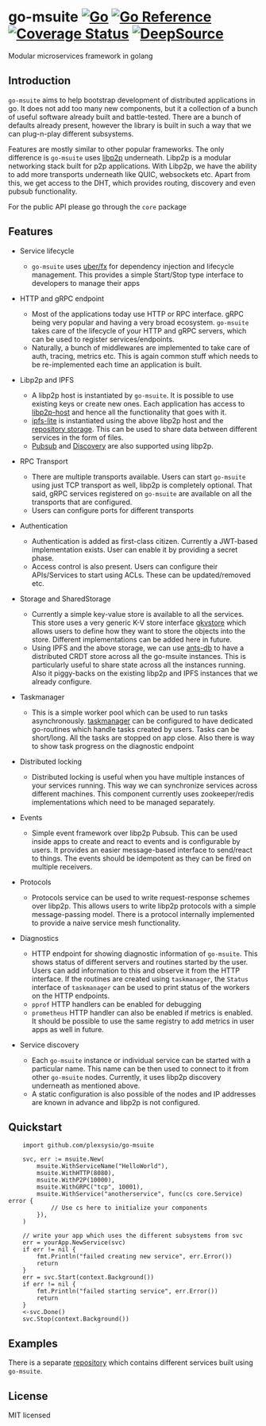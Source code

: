# go-msuite [![Go](https://github.com/plexsysio/go-msuite/workflows/Go/badge.svg)](https://github.com/plexsysio/go-msuite/actions) [![Go Reference](https://pkg.go.dev/badge/github.com/plexsysio/go-msuite.svg)](https://pkg.go.dev/github.com/plexsysio/go-msuite) [![Coverage Status](https://coveralls.io/repos/github/plexsysio/go-msuite/badge.svg?branch=master)](https://coveralls.io/github/plexsysio/go-msuite?branch=master) [![DeepSource](https://deepsource.io/gh/plexsysio/go-msuite.svg/?label=active+issues&show_trend=true&token=ObURascsEDWqoJfshvTBOc-w)](https://deepsource.io/gh/plexsysio/go-msuite/?ref=repository-badge)
Modular microservices framework in golang

## Introduction

`go-msuite` aims to help bootstrap development of distributed applications in go. It does not add too many new components, but it a collection of a bunch of useful software already built and battle-tested. There are a bunch of defaults already present, however the library is built in such a way that we can plug-n-play different subsystems.

Features are mostly similar to other popular frameworks. The only difference is `go-msuite` uses [libp2p](https://github.com/libp2p) underneath. Libp2p is a modular networking stack built for p2p applications. With Libp2p, we have the ability to add more transports underneath like QUIC, websockets etc. Apart from this, we get access to the DHT, which provides routing, discovery and even pubsub functionality.

For the public API please go through the `core` package

## Features

- Service lifecycle
	- `go-msuite` uses [uber/fx](go.uber.org/fx) for dependency injection and lifecycle management. This provides a simple Start/Stop type interface to developers to manage their apps

- HTTP and gRPC endpoint
   - Most of the applications today use HTTP or RPC interface. gRPC being very popular and having a very broad ecosystem. `go-msuite` takes care of the lifecycle of your HTTP and gRPC servers, which can be used to register services/endpoints.
   - Naturally, a bunch of middlewares are implemented to take care of auth, tracing, metrics etc. This is again common stuff which needs to be re-implemented each time an application is built.

- Libp2p and IPFS
   - A libp2p host is instantiated by `go-msuite`. It is possible to use existing keys or create new ones. Each application has access to [libp2p-host](https://github.com/libp2p/go-libp2p-core/tree/master/host) and hence all the functionality that goes with it.
   - [ipfs-lite](https://github.com/hsanjuan/ipfs-lite) is instantiated using the above libp2p host and the [repository storage](https://github.com/plexsysio/go-msuite/tree/master/modules/repo). This can be used to share data between different services in the form of files.
   - [Pubsub](https://github.com/libp2p/go-libp2p-pubsub) and [Discovery](https://github.com/libp2p/go-libp2p-discovery) are also supported using libp2p.

- RPC Transport
   - There are multiple transports available. Users can start `go-msuite` using just TCP transport as well, libp2p is completely optional. That said, gRPC services registered on `go-msuite` are available on all the transports that are configured.
   - Users can configure ports for different transports

- Authentication
   - Authentication is added as first-class citizen. Currently a JWT-based implementation exists. User can enable it by providing a secret phase.
   - Access control is also present. Users can configure their APIs/Services to start using ACLs. These can be updated/removed etc.

- Storage and SharedStorage
   - Currently a simple key-value store is available to all the services. This store uses a very generic K-V store interface [gkvstore](https://github.com/plexsysio/gkvstore) which allows users to define how they want to store the objects into the store. Different implementations can be added here in future.
   - Using IPFS and the above storage, we can use [ants-db](https://github.com/plexsysio/ants-db) to have a distributed CRDT store across all the go-msuite instances. This is particularly useful to share state across all the instances running. Also it piggy-backs on the existing libp2p and IPFS instances that we already configure.

- Taskmanager
	- This is a simple worker pool which can be used to run tasks asynchronously. [taskmanager](http://github.com/plexsysio/taskmanager) can be configured to have dedicated go-routines which handle tasks created by users. Tasks can be short/long. All the tasks are stopped on app close. Also there is way to show task progress on the diagnostic endpoint

- Distributed locking
   - Distributed locking is useful when you have multiple instances of your services running. This way we can synchronize services across different machines. This component currently uses zookeeper/redis implementations which need to be managed separately.

- Events
   - Simple event framework over libp2p Pubsub. This can be used inside apps to create and react to events and is configurable by users. It provides an easier message-based interface to send/react to things. The events should be idempotent as they can be fired on multiple receivers.

- Protocols
   - Protocols service can be used to write request-response schemes over libp2p. This allows users to write libp2p protocols with a simple message-passing model. There is a protocol internally implemented to provide a naive service mesh functionality.

- Diagnostics
   - HTTP endpoint for showing diagnostic information of `go-msuite`. This shows status of different servers and routines started by the user. Users can add information to this and observe it from the HTTP interface. If the routines are created using `taskmanager`, the `Status` interface of `taskmanager` can be used to print status of the workers on the HTTP endpoints.
   - `pprof` HTTP handlers can be enabled for debugging
   - `prometheus` HTTP handler can also be enabled if metrics is enabled. It should be possible to use the same registry to add metrics in user apps as well in future.

- Service discovery
   - Each `go-msuite` instance or individual service can be started with a particular name. This name can be then used to connect to it from other `go-msuite` nodes. Currently, it uses libp2p discovery underneath as mentioned above.
   - A static configuration is also possible of the nodes and IP addresses are known in advance and libp2p is not configured.

## Quickstart


```
	import github.com/plexsysio/go-msuite

	svc, err := msuite.New(
		msuite.WithServiceName("HelloWorld"),
		msuite.WithHTTP(8080),
		msuite.WithP2P(10000),
		msuite.WithGRPC("tcp", 10001),
		msuite.WithService("anotherservice", func(cs core.Service) error {
			// Use cs here to initialize your components
		}),
	)

	// write your app which uses the different subsystems from svc
	err = yourApp.NewService(svc)
	if err != nil {
		fmt.Println("failed creating new service", err.Error())
		return
	}
	err = svc.Start(context.Background())
	if err != nil {
		fmt.Println("failed starting service", err.Error())
		return
	}
	<-svc.Done()
	svc.Stop(context.Background())
```

## Examples
There is a separate [repository](https://github.com/plexsysio/msuite-services) which contains different services built using `go-msuite`.

## License
MIT licensed

